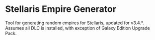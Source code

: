 # Stellaris Empire Generator
Tool for generating random empires for Stellaris, updated for v3.4.*.  
Assumes all DLC is installed, with exception of Galaxy Edition Upgrade Pack.  
